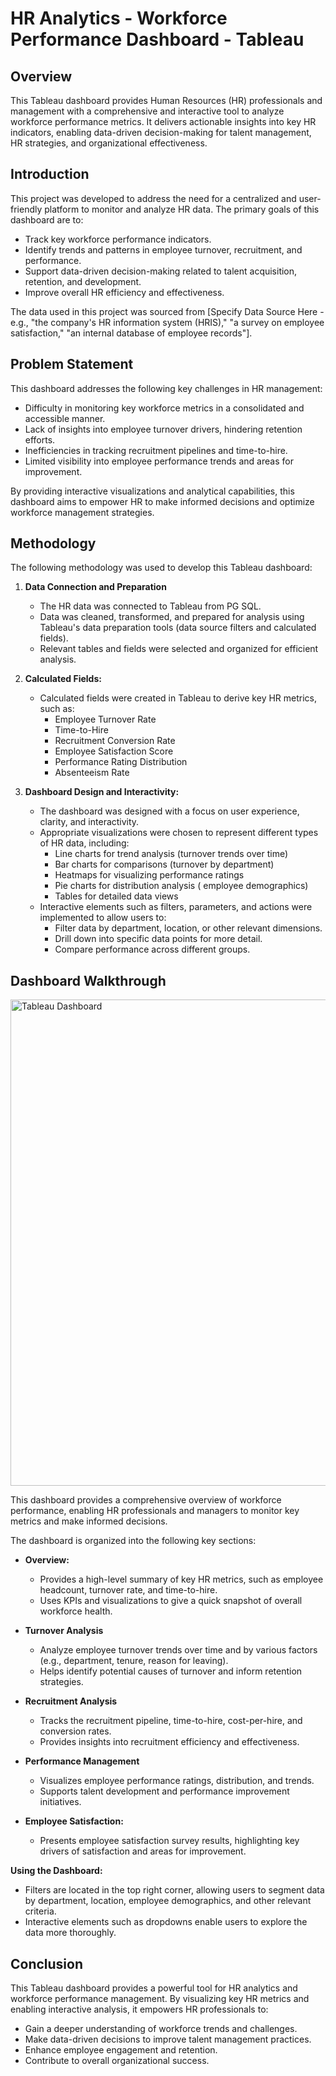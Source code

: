 #   HR Analytics - Workforce Performance Dashboard - Tableau

##   Overview

This Tableau dashboard provides Human Resources (HR) professionals and management with a comprehensive and interactive tool to analyze workforce performance metrics. It delivers actionable insights into key HR indicators, enabling data-driven decision-making for talent management, HR strategies, and organizational effectiveness.

##   Introduction

This project was developed to address the need for a centralized and user-friendly platform to monitor and analyze HR data. The primary goals of this dashboard are to:

* Track key workforce performance indicators.
* Identify trends and patterns in employee turnover, recruitment, and performance.
* Support data-driven decision-making related to talent acquisition, retention, and development.
* Improve overall HR efficiency and effectiveness.

The data used in this project was sourced from \[Specify Data Source Here - e.g., "the company's HR information system (HRIS)," "a survey on employee satisfaction," "an internal database of employee records"].

##   Problem Statement

This dashboard addresses the following key challenges in HR management:

* Difficulty in monitoring key workforce metrics in a consolidated and accessible manner.
* Lack of insights into employee turnover drivers, hindering retention efforts.
* Inefficiencies in tracking recruitment pipelines and time-to-hire.
* Limited visibility into employee performance trends and areas for improvement.

By providing interactive visualizations and analytical capabilities, this dashboard aims to empower HR to make informed decisions and optimize workforce management strategies.

##   Methodology

The following methodology was used to develop this Tableau dashboard:

1.  **Data Connection and Preparation**

    * The HR data was connected to Tableau from PG SQL.
    * Data was cleaned, transformed, and prepared for analysis using Tableau's data preparation tools (data source filters and calculated fields).
    * Relevant tables and fields were selected and organized for efficient analysis.

2.  **Calculated Fields:**

    * Calculated fields were created in Tableau to derive key HR metrics, such as:
        * Employee Turnover Rate
        * Time-to-Hire
        * Recruitment Conversion Rate
        * Employee Satisfaction Score
        * Performance Rating Distribution
        * Absenteeism Rate

3.  **Dashboard Design and Interactivity:**

    * The dashboard was designed with a focus on user experience, clarity, and interactivity.
    * Appropriate visualizations were chosen to represent different types of HR data, including:
        * Line charts for trend analysis (turnover trends over time)
        * Bar charts for comparisons (turnover by department)
        * Heatmaps for visualizing performance ratings
        * Pie charts for distribution analysis ( employee demographics)
        * Tables for detailed data views
    * Interactive elements such as filters, parameters, and actions were implemented to allow users to:
        * Filter data by department, location, or other relevant dimensions.
        * Drill down into specific data points for more detail.
        * Compare performance across different groups.

##   Dashboard Walkthrough

<img width="778" alt="Tableau Dashboard" src="https://github.com/user-attachments/assets/3406585b-ba2a-46ef-8084-37d357d0c8b6" />


This dashboard provides a comprehensive overview of workforce performance, enabling HR professionals and managers to monitor key metrics and make informed decisions.

The dashboard is organized into the following key sections:

* **Overview:**
    * Provides a high-level summary of key HR metrics, such as employee headcount, turnover rate, and time-to-hire.
    * Uses KPIs and visualizations to give a quick snapshot of overall workforce health.

* **Turnover Analysis**
    * Analyze employee turnover trends over time and by various factors (e.g., department, tenure, reason for leaving).
    * Helps identify potential causes of turnover and inform retention strategies.

* **Recruitment Analysis**
    * Tracks the recruitment pipeline, time-to-hire, cost-per-hire, and conversion rates.
    * Provides insights into recruitment efficiency and effectiveness.

* **Performance Management**
    * Visualizes employee performance ratings, distribution, and trends.
    * Supports talent development and performance improvement initiatives.

* **Employee Satisfaction:**
    * Presents employee satisfaction survey results, highlighting key drivers of satisfaction and areas for improvement.

**Using the Dashboard:**

* Filters are located in the top right corner, allowing users to segment data by department, location, employee demographics, and other relevant criteria.
* Interactive elements such as dropdowns enable users to explore the data more thoroughly.

##   Conclusion

This Tableau dashboard provides a powerful tool for HR analytics and workforce performance management. By visualizing key HR metrics and enabling interactive analysis, it empowers HR professionals to:

* Gain a deeper understanding of workforce trends and challenges.
* Make data-driven decisions to improve talent management practices.
* Enhance employee engagement and retention.
* Contribute to overall organizational success.
